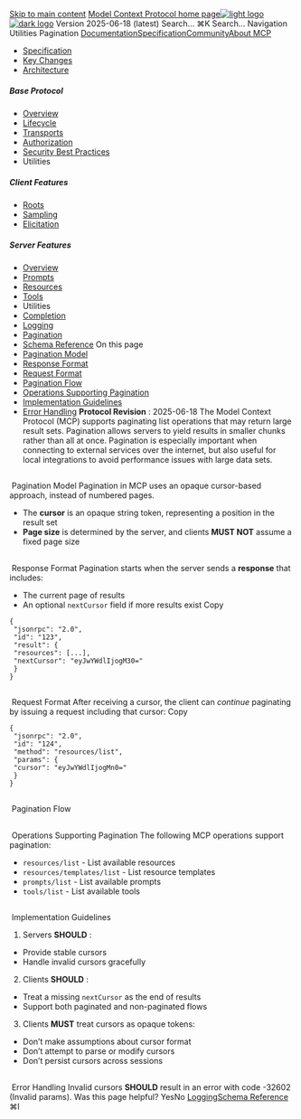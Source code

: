 [Skip to main content](#content-area)
[Model Context Protocol home page![light logo](https://mintcdn.com/mcp/4ZXF1PrDkEaJvXpn/logo/light.svg?fit=max&auto=format&n=4ZXF1PrDkEaJvXpn&q=85&s=4498cb8a57d574005f3dca62bdd49c95)![dark logo](https://mintcdn.com/mcp/4ZXF1PrDkEaJvXpn/logo/dark.svg?fit=max&auto=format&n=4ZXF1PrDkEaJvXpn&q=85&s=c0687c003f8f2cbdb24772ab4c8a522c)](/)
Version 2025-06-18 (latest)
Search...
⌘K
Search...
Navigation
Utilities
Pagination
[Documentation](/docs/getting-started/intro)[Specification](/specification/2025-06-18)[Community](/community/communication)[About MCP](/about)
 * [Specification](/specification/2025-06-18)
 * [Key Changes](/specification/2025-06-18/changelog)
 * [Architecture](/specification/2025-06-18/architecture)
##### Base Protocol
 * [Overview](/specification/2025-06-18/basic)
 * [Lifecycle](/specification/2025-06-18/basic/lifecycle)
 * [Transports](/specification/2025-06-18/basic/transports)
 * [Authorization](/specification/2025-06-18/basic/authorization)
 * [Security Best Practices](/specification/2025-06-18/basic/security_best_practices)
 * Utilities
##### Client Features
 * [Roots](/specification/2025-06-18/client/roots)
 * [Sampling](/specification/2025-06-18/client/sampling)
 * [Elicitation](/specification/2025-06-18/client/elicitation)
##### Server Features
 * [Overview](/specification/2025-06-18/server)
 * [Prompts](/specification/2025-06-18/server/prompts)
 * [Resources](/specification/2025-06-18/server/resources)
 * [Tools](/specification/2025-06-18/server/tools)
 * Utilities
 * [Completion](/specification/2025-06-18/server/utilities/completion)
 * [Logging](/specification/2025-06-18/server/utilities/logging)
 * [Pagination](/specification/2025-06-18/server/utilities/pagination)
 * [Schema Reference](/specification/2025-06-18/schema)
On this page
 * [Pagination Model](#pagination-model)
 * [Response Format](#response-format)
 * [Request Format](#request-format)
 * [Pagination Flow](#pagination-flow)
 * [Operations Supporting Pagination](#operations-supporting-pagination)
 * [Implementation Guidelines](#implementation-guidelines)
 * [Error Handling](#error-handling)
**Protocol Revision** : 2025-06-18
The Model Context Protocol (MCP) supports paginating list operations that may return large result sets. Pagination allows servers to yield results in smaller chunks rather than all at once. Pagination is especially important when connecting to external services over the internet, but also useful for local integrations to avoid performance issues with large data sets.
## 
[​](#pagination-model)
Pagination Model
Pagination in MCP uses an opaque cursor-based approach, instead of numbered pages.
 * The **cursor** is an opaque string token, representing a position in the result set
 * **Page size** is determined by the server, and clients **MUST NOT** assume a fixed page size
## 
[​](#response-format)
Response Format
Pagination starts when the server sends a **response** that includes:
 * The current page of results
 * An optional `nextCursor` field if more results exist
Copy
```
{
 "jsonrpc": "2.0",
 "id": "123",
 "result": {
 "resources": [...],
 "nextCursor": "eyJwYWdlIjogM30="
 }
}
```
## 
[​](#request-format)
Request Format
After receiving a cursor, the client can _continue_ paginating by issuing a request including that cursor:
Copy
```
{
 "jsonrpc": "2.0",
 "id": "124",
 "method": "resources/list",
 "params": {
 "cursor": "eyJwYWdlIjogMn0="
 }
}
```
## 
[​](#pagination-flow)
Pagination Flow
## 
[​](#operations-supporting-pagination)
Operations Supporting Pagination
The following MCP operations support pagination:
 * `resources/list` - List available resources
 * `resources/templates/list` - List resource templates
 * `prompts/list` - List available prompts
 * `tools/list` - List available tools
## 
[​](#implementation-guidelines)
Implementation Guidelines
 1. Servers **SHOULD** :
 * Provide stable cursors
 * Handle invalid cursors gracefully
 2. Clients **SHOULD** :
 * Treat a missing `nextCursor` as the end of results
 * Support both paginated and non-paginated flows
 3. Clients **MUST** treat cursors as opaque tokens:
 * Don’t make assumptions about cursor format
 * Don’t attempt to parse or modify cursors
 * Don’t persist cursors across sessions
## 
[​](#error-handling)
Error Handling
Invalid cursors **SHOULD** result in an error with code -32602 (Invalid params).
Was this page helpful?
YesNo
[Logging](/specification/2025-06-18/server/utilities/logging)[Schema Reference](/specification/2025-06-18/schema)
⌘I